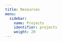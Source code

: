 ```yaml
---
title: Resources
menu:
  sidebar:
    name: Projects
    identifier: projects
    weight: 20
---
```

